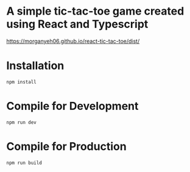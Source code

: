# A simple tic-tac-toe game created using React and Typescript
https://morganyeh06.github.io/react-tic-tac-toe/dist/

# Installation
    npm install

# Compile for Development
    npm run dev

# Compile for Production
    npm run build
